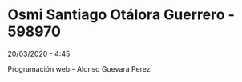 # Osmi Santiago Otálora Guerrero - 598970
 20/03/2020 - 4:45

 Programación web - Alonso Guevara Perez
